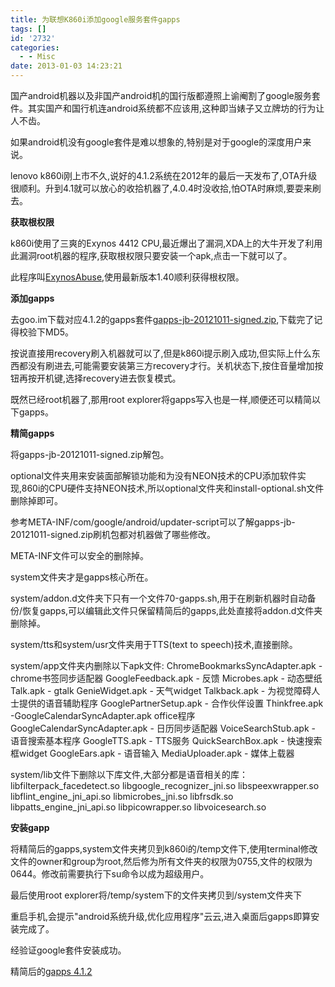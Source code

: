 ```yaml
---
title: 为联想K860i添加google服务套件gapps
tags: []
id: '2732'
categories:
  - - Misc
date: 2013-01-03 14:23:21
---
```


国产android机器以及非国产android机的国行版都遵照上谕阉割了google服务套件。其实国产和国行机连android系统都不应该用,这种即当婊子又立牌坊的行为让人不齿。
<!-- more -->
如果android机没有google套件是难以想象的,特别是对于google的深度用户来说。

lenovo k860i刚上市不久,说好的4.1.2系统在2012年的最后一天发布了,OTA升级很顺利。升到4.1就可以放心的收拾机器了,4.0.4时没收拾,怕OTA时麻烦,要耍来刷去。

**获取根权限**

k860i使用了三爽的Exynos 4412 CPU,最近爆出了漏洞,XDA上的大牛开发了利用此漏洞root机器的程序,获取根权限只要安装一个apk,点击一下就可以了。

此程序叫[ExynosAbuse](http://forum.xda-developers.com/showthread.php?t=2050297),使用最新版本1.40顺利获得根权限。

**添加gapps**

去goo.im下载对应4.1.2的gapps套件[gapps-jb-20121011-signed.zip](http://goo.im/gapps/gapps-jb-20121011-signed.zip),下载完了记得校验下MD5。

按说直接用recovery刷入机器就可以了,但是k860i提示刷入成功,但实际上什么东西都没有刷进去,可能需要安装第三方recovery才行。关机状态下,按住音量增加按钮再按开机键,选择recovery进去恢复模式。

既然已经root机器了,那用root explorer将gapps写入也是一样,顺便还可以精简以下gapps。

**精简gapps**

将gapps-jb-20121011-signed.zip解包。

optional文件夹用来安装面部解锁功能和为没有NEON技术的CPU添加软件实现,860i的CPU硬件支持NEON技术,所以optional文件夹和install-optional.sh文件删除掉即可。

参考META-INF/com/google/android/updater-script可以了解gapps-jb-20121011-signed.zip刷机包都对机器做了哪些修改。

META-INF文件可以安全的删除掉。

system文件夹才是gapps核心所在。

system/addon.d文件夹下只有一个文件70-gapps.sh,用于在刷新机器时自动备份/恢复gapps,可以编辑此文件只保留精简后的gapps,此处直接将addon.d文件夹删除掉。

system/tts和system/usr文件夹用于TTS(text to speech)技术,直接删除。

system/app文件夹内删除以下apk文件:
ChromeBookmarksSyncAdapter.apk - chrome书签同步适配器
GoogleFeedback.apk - 反馈
Microbes.apk - 动态壁纸
Talk.apk - gtalk
GenieWidget.apk - 天气widget
Talkback.apk - 为视觉障碍人士提供的语音辅助程序
GooglePartnerSetup.apk - 合作伙伴设置
Thinkfree.apk -GoogleCalendarSyncAdapter.apk office程序
GoogleCalendarSyncAdapter.apk - 日历同步适配器
VoiceSearchStub.apk - 语音搜索基本程序
GoogleTTS.apk - TTS服务
QuickSearchBox.apk - 快速搜索框widget
GoogleEars.apk - 语音输入
MediaUploader.apk - 媒体上载器

system/lib文件下删除以下库文件,大部分都是语音相关的库：
libfilterpack_facedetect.so
libgoogle_recognizer_jni.so
libspeexwrapper.so 
libflint_engine_jni_api.so
libmicrobes_jni.so 
libfrsdk.so
libpatts_engine_jni_api.so
libpicowrapper.so
libvoicesearch.so

**安装gapp**

将精简后的gapps,system文件夹拷贝到k860i的/temp文件下,使用terminal修改文件的owner和group为root,然后修为所有文件夹的权限为0755,文件的权限为0644。修改前需要执行下su命令以成为超级用户。

最后使用root explorer将/temp/system下的文件夹拷贝到/system文件夹下

重启手机,会提示"android系统升级,优化应用程序"云云,进入桌面后gapps即算安装完成了。

经验证google套件安装成功。

精简后的[gapps 4.1.2](/downloads/gapps-4-1-2.tar.bz2)